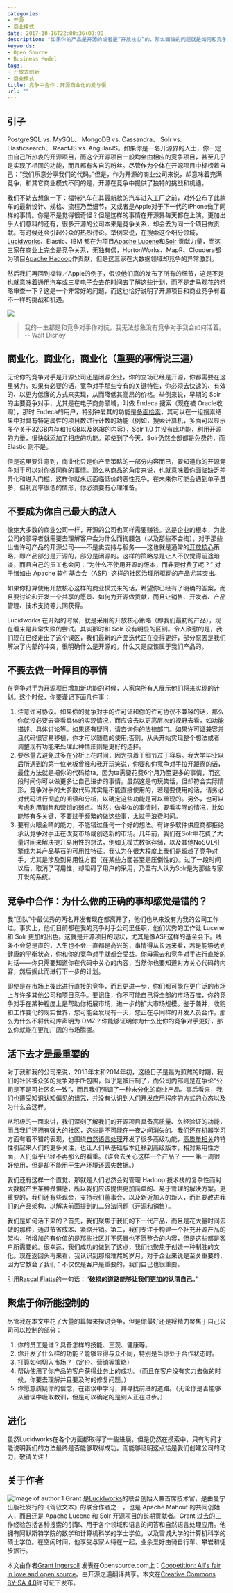 ```yaml
---
categories:
- 开源
- 商业模式
date: 2017-10-16T22:00:36+08:00
description: "如果你的产品是开源的或者是“开放核心”的，那么面临的问题就是如何和竞争对手进行合作，或者说如何能够从众多的竞争对手中脱颖而出。"
keywords:
- Open Source
- Business Model
tags:
- 开放式创新
- 商业模式
title: 竞争中合作：开源商业化的爱与恨
url: ""
---
```


## 引子

PostgreSQL vs. MySQL、 MongoDB vs. Cassandra、 Solr vs. Elasticsearch、 ReactJS vs. AngularJS。如果你是一名开源界的人士，你一定由自己所热衷的开源项目，而这个开源项目一般均会由相应的竞争项目，甚至几乎是实现了相同的功能，而且都有各自的粉丝。尽管作为个体在开源项目中标榜着自己：“我们乐意分享我们的代码。”但是，作为开源的商业公司来说，却意味着充满竞争，和其它商业模式不同的是，开源在竞争中提供了独特的挑战和机遇。

我们不妨去想象一下：福特汽车在其最新款的汽车进入工厂之前，对外公布了此款车的最新设计、规格、流程乃至细节，又或者是Apple对于下一代的iPhone做了同样的事情。你是不是觉得很奇怪？但是这样的事情在开源界每天都在上演。更加出乎人们意料的还有，很多开源的公司本来是竞争关系，却会去为同一个项目做贡献。有时候还会引起公众的热烈讨论。举例来说，在搜索这个细分领域，[Lucidworks](https://lucidworks.com/)、Elastic、IBM 都在为项目[Apache Lucene](http://lucene.apache.org/core/)和[Solr](http://lucene.apache.org/solr/) 贡献力量，而这三家在商业上完全是竞争关系，无独有偶，HortonWorks、MapR、Cloudera都为项目[Apache Hadoop](http://hadoop.apache.org/)作贡献，但是这三家在大数据领域却竞争的异常激烈。

然后我们再回到福特／Apple的例子，假设他们真的发布了所有的细节，这是不是也就意味着通用汽车或三星电子会去花时间去了解这些计划，而不是走马观花的粗略审查一下？这是一个非常好的问题，而这也恰好说明了开源项目和商业竞争有着不一样的挑战和机遇。

![](https://opensource.com/sites/default/files/styles/image-full-size/public/lead-images/osdc_whitehurst_money.png?itok=ls-SOzM0)


> 我的一生都是和竞争对手作对抗，我无法想象没有竞争对手我会如何活着。 -- Walt Disney

## 商业化，商业化，商业化（重要的事情说三遍）

无论你的竞争对手是开源公司还是闭源企业，你的立场已经是开源，你都需要在这里努力。如果有必要的话，竞争对手那些专有的关键特性，你必须去快速的、有效的、以更为低廉的方式来实现，从而降低其高昂的价格。举例来说，早期的 Solr 的主要竞争对手，尤其是在电子商务领域，叫做 Endeca 搜索（现在被 Oracle收购），那时 Endeca的用户，特别钟爱其的功能是[多面检索](https://en.wikipedia.org/wiki/Faceted_search)，其可以在一组搜索结果中对具有特定属性的项目数进行计数的功能（例如，搜索计算机，多面可以显示多个关于32GB内存和16GB以及8GB的内容），Solr 1.0 并没有此功能，利用开源的力量，很快就[添加了](https://issues.apache.org/jira/browse/SOLR-44)相应的功能。即使到了今天，Solr仍然全部都是免费的，而 Elastic 则不是。

但是这里要注意到，商业化只是你产品策略的一部分内容而已，要知道你的开源竞争对手可以对你做同样的事情。那么从商品的角度来说，也就意味着你面临缺乏差异化和进入门槛，这样你就永远面临低价的恶性竞争。在未来你可能会遇到单子虽多，但利润率很低的情形，你必须要有心理准备。

## 不要成为你自己最大的敌人

像绝大多数的商业公司一样，开源的公司也同样需要赚钱。这是企业的根本，为此公司的领导者就需要去理解客户会为什么而掏腰包（以及那些不会掏），对于那些出售许可产品的开源公司——不是卖支持与服务——这也就是通常的[开放核心](http://www.infoq.com/cn/articles/those-things-of-open-source-business-part02)策略，即产品部分是开源的，部分是闭源的。这样的策略总是让人不仅觉得前途暗淡，而且自己的员工也会问：“为什么不使用开源的版本，而非要付费了呢？” 对于诸如由 Apache 软件基金会（ASF）这样的社区治理所驱动的产品尤其突出。

如果你打算使用开放核心这样的商业模式来的话，希望你已经有了明确的答案，而且要讨论和开发一个共享的愿景、如何为开源做贡献，而且让销售、开发者、产品管理、技术支持等共同获得。

Lucidworks 在开始的时候，就是采用的开放核心策略（即我们最初的产品），现在看来是非常失败的尝试。其实那时和 Solr 没有明显的区别。令人欣慰的是，我们现在已经走出了这个误区，我们最新的产品迭代正在变得更好，部分原因是我们解决了内部的冲突，很明确什么是开源的，什么又是应该属于我们产品的。

## 不要去做一叶障目的事情

在竞争对手为开源项目增加新功能的时候，人家向所有人展示他们将来实现的计划。这个时候，你要谨记下面几件事：

1. 注意许可协议。如果你的竞争对手的许可证和你的许可协议不兼容的话，那么你就没必要去查看具体的实现情况，而应该去以更高层次的视野去看，如功能描述、具体讨论等。如果还有疑问，请咨询你的法律部门。如果许可证兼容并且代码很容易移植，你才可以随意的使用;否则，从头开始实现整个想法或者调整现有功能来处理此种情形则是更好的选择。
2. 要尽量去避免过多在分析上花时间，因为执着于细节过于容易。我大学毕业以后所遇到的第一位老板曾经和我开玩笑说，你要和你竞争对手拉开距离的话，最佳方法就是把你的代码给ta，因为ta需要花费6个月乃至更多的事情，而这段时间你可以做更多让自己进步的事情。虽然这是句玩笑话，但却符合实际情形，竞争对手的大多数代码其实是不能直接使用的，若是要使用的话，请务必对代码进行彻底的阅读和分析，以确定这些功能是可以重现的。另外，也可以考虑利用销售和营销的弱点。当然，做类似的事情时，要看实际的情况，比如能够有多关键，不要过于频繁的做这些事，太过于浪费时间。
3. 要有火眼金睛的能力，不能错过任何一个好的想法。有许多软件供应商都拒绝承认竞争对手正在改变市场或创造新的市场。几年前，我们在Solr中花费了大量时间来解决提升易用性的想法，例如无模式数据存储，以及其他NoSQL引擎成为其产品基石的可用性特征。我认为在很大程度上我们是超越了竞争对手，尤其是涉及到易用性方面（在某些方面甚至是压倒性的）。过了一段时间以后，取消了可用性，却阻碍了用户的采用，乃至有人认为Solr是为那些专家开发的系统。

## 竞争中合作：为什么做的正确的事却感觉是错的？

我“团队”中最优秀的两名开发者现在都离开了，他们也从来没有为我的公司工作过。事实上，他们目前都在我的竞争对手公司里任职，他们优秀的工作让 Lucene 和 Solr 更加的出色。这就是开源项目的现状，尤其是像ASF这样的基金会下。线条不会总是直的，人生也不会一直都是高兴的，事情得从长远来看，若是能够达到健康的平衡状态，你和你的竞争对手就都会受益。你毋需去和竞争对手进行直接的对话——你只需要知道你在代码中关心的内容，当然你也要知道对方关心代码的内容，然后据此而进行下一步的计划。

即使是在市场上彼此进行直接的竞争，而且更进一步，你们都可能在更广泛的市场上与许多其他公司和项目竞争。要记住，你不可能自己将全部的市场吞噬，你的竞争对手在某种程度上是帮助你拓展市场，进一步的扩大市场规模。鉴于兼并，收购和工作变化的现实世界，您可能会发现有一天，您正在与同样的开发人员合作，那么为什么不将代码库声明为 DMZ？你能够证明你为什么比你的竞争对手更好，那么你就能在更加广阔的市场腾挪。

## 活下去才是最重要的

对于我和我的公司来说，2013年末和2014年初，这段日子是最为煎熬的时期，我们的社区被众多的竞争对手所包围，似乎是被压制了，而公司内部则是在争论“公司是不是可社区名一致”，而且我们强调了一种未分化的商业产品。事后看来，我们也遭受知识[认知偏见的诅咒](https://en.wikipedia.org/wiki/Curse_of_knowledge)，并没有认识到人们开发应用程序的方式的心态以及为什么会这样。

从积极的一面来讲，我们深刻了解我们的开源项目具备高质量、久经验证的功能，而且我们还拥有强大的社区，这些是不可能在一夜之间消失的。我们还在[机器学习](https://opensource.com/life/16/10/deep-learning-artificial-intelligence)方面有着不错的表现，也围绕[自然语言处理](https://opensource.com/business/15/7/five-open-source-nlp-tools)开发了很多高级功能，[高质量相关](https://opensource.com/business/15/1/earnestness-being-important)的特性引起来人们的更多关注，也让人们从基础版本迁移到高级版本，相对易用性方面，人们似乎已经不再那么的看重。（谁会去关心这样一个产品？ —— 第一周很好使用，但是却不能用于生产环境还丢失数据。）

我们还有这样一个直觉，那就是人们必然会对管理 Hadoop 技术栈的复杂性而对大数据产生某种畏惧感，所以我们应该提供更加简单的、易于管理的解决方案。更重要的，我们还有些现金，支持我们董事会，以及新近加入的新人，而且要改进我们的产品架构，以解决前面提到的二分法问题（开源和销售）。

我们是如何活下来的？首先，我们聚焦于我们的下一代产品，而且是花大量时间去做的那种，通过节省成本、紧缩开销。第二，我们专注于构建一个补充开源产品的架构，所增加的有价值的是那些社区并不感冒也不愿整合的内容，但是这些都是客户所需要的。很幸运，我们成功的做到了这点，我们也聚焦于创造一种制胜的文化。现在返回头再来看，我认识到那段难熬的岁月，对于企业来说是至关重要的，因为它教会了我们：不仅仅是客户是重要的，我们自己也很重要。

引用[Rascal Flatts](https://play.google.com/music/preview/Tvfmw3mjmzmolnw6h3xh7hsadg4?lyrics=1)的一句话：**“破损的道路能够让我们更加的认清自己。”**

## 聚焦于你所能控制的

尽管我在本文中花了大量的篇幅来探讨竞争，但是你最好还是将精力聚焦于自己公司可以控制的部分：

1. 你的员工是谁？具备怎样的技能、三观、健康等。
2. 你开发了什么样的功能？能够显得与众不同，特别是当你处于合作状态时。
3. 打算如何切入市场？（定价、营销等策略）
4. 帮助使用了你产品的客户获得业务上的成功。（而且在客户没有实力去做的时候，你要去理解并且要及时的修复问题。）
5. 你愿意质疑你的信念，在错误中学习，并寻找前进的道路。（无论你是否能够从错误中吸取教训，但是可以确定的是别人正在进步。）

## 进化

虽然Lucidworks在各个方面都取得了一些进展，但是仍然在摸索中，只有时间才能说明我们的方法最终是否能够取得成功。而能够证明这点恰是我们创建公司的动力，敬请关注！

## 关于作者
![Image of author 1](https://opensource.com/sites/default/files/styles/profile_pictures/public/grantingersoll_.jpg) Grant 是[Lucidworks](http://www.lucidworks.com/)的联合创始人兼首席技术官，是由曼宁出版社发行的《驾驭文本》的联合作者之一，也是 Apache Mahout 的共同创始人，而且还是 Apache Lucene 和 Solr 开源项目的长期贡献者。Grant 过去的工作经验包括各种搜索的引擎、用于各个领域和语言的问答和自然语言处理应用。他拥有阿默斯特学院的数学和计算机科学的学士学位，以及雪城大学的计算机科学的硕士学位。在空闲时间，他享受与家人待在一起，业余爱好由骑自行车、攀岩和徒步旅行。

本文由作者[Grant Ingersoll](https://opensource.com/users/gsingers) 发表在Opensource.com上：[Coopetition: All's fair in love and open source](https://opensource.com/article/16/12/alls-fair-love-and-open-source)。由开源之道翻译共享。本文在[Creative Commons BY-SA 4.0](http://creativecommons.org/licenses/by-sa/4.0/)许可证下发布。
